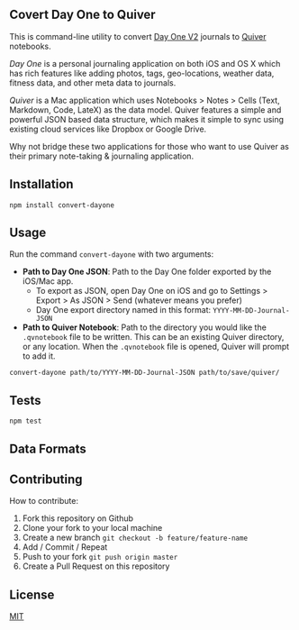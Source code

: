 ## Covert Day One to Quiver

This is command-line utility to convert [Day One V2](http://dayoneapp.com) journals to [Quiver](http://happenapps.com/#quiver) notebooks.

*Day One* is a personal journaling application on both iOS and OS X which has rich features like adding photos, tags, geo-locations, weather data, fitness data, and other meta data to journals.

*Quiver* is a Mac application which uses Notebooks > Notes > Cells (Text, Markdown, Code, LateX) as the data model. Quiver features a simple and powerful JSON based data structure, which makes it simple to sync using existing cloud services like Dropbox or Google Drive.

Why not bridge these two applications for those who want to use Quiver as their primary note-taking & journaling application.

## Installation

```
npm install convert-dayone
```

## Usage

Run the command `convert-dayone` with two arguments:

- **Path to Day One JSON**: Path to the Day One folder exported by the iOS/Mac app.
    - To export as JSON, open Day One on iOS and go to Settings > Export > As JSON > Send (whatever means you prefer)
    - Day One export directory named in this format: `YYYY-MM-DD-Journal-JSON`
- **Path to Quiver Notebook**: Path to the directory you would like the `.qvnotebook` file to be written. This can be an existing Quiver directory, or any location. When the `.qvnotebook` file is opened, Quiver will prompt to add it.

```
convert-dayone path/to/YYYY-MM-DD-Journal-JSON path/to/save/quiver/
```

## Tests

```
npm test
```

## Data Formats

## Contributing

How to contribute:

1. Fork this repository on Github
2. Clone your fork to your local machine
3. Create a new branch `git checkout -b feature/feature-name`
4. Add / Commit / Repeat
5. Push to your fork  `git push origin master`
6. Create a Pull Request on this repository


## License

[MIT](./LICENSE.md)
